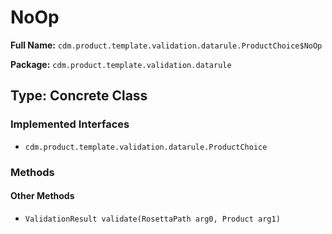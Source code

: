 # NoOp

**Full Name:** `cdm.product.template.validation.datarule.ProductChoice$NoOp`

**Package:** `cdm.product.template.validation.datarule`

## Type: Concrete Class

### Implemented Interfaces

- `cdm.product.template.validation.datarule.ProductChoice`

### Methods

#### Other Methods

- `ValidationResult validate(RosettaPath arg0, Product arg1)`

